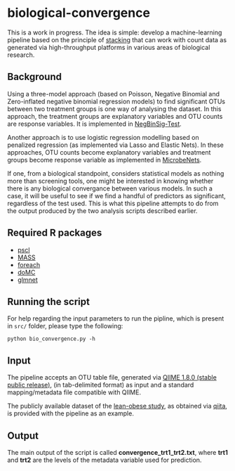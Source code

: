 # biological-convergence
This is a work in progress. The idea is simple: develop a machine-learning pipeline based on the principle of [stacking](http://mlwave.com/kaggle-ensembling-guide/) that can work with count data as generated via high-throughput platforms in various areas of biological research. 

Background
------

Using a three-model approach (based on Poisson, Negative Binomial and Zero-inflated negative binomial regression models) to find significant OTUs between two treatment groups is one way of analysing the dataset. In this approach, the treatment groups are explanatory variables and OTU counts are response variables. It is implemented in [NegBinSig-Test](https://github.com/alifar76/NegBinSig-Test).

Another approach is to use logistic regression modelling based on penalized regression (as implemented via Lasso and Elastic Nets). In these approaches, OTU counts become explanatory variables and treatment groups become response variable as implemented in [MicrobeNets](https://github.com/alifar76/MicrobeNets).

If one, from a biological standpoint, considers statistical models as nothing more than screening tools, one might be interested in knowing whether there is any biological convergance between various models. In such a case, it will be useful to see if we find a handful of predictors as significant, regardless of the test used. This is what this pipeline attempts to do from the output produced by the two analysis scripts described earlier.

Required R packages
------

- [pscl](http://cran.r-project.org/web/packages/pscl/index.html)
- [MASS](http://cran.r-project.org/web/packages/MASS/index.html)
- [foreach](http://cran.r-project.org/web/packages/foreach/index.html)
- [doMC](http://cran.r-project.org/web/packages/doMC/index.html)
- [glmnet](http://cran.r-project.org/web/packages/glmnet/index.html)

Running the script
------

For help regarding the input parameters to run the pipline, which is present in ```src/``` folder, please type the following:

```python bio_convergence.py -h```

Input
------

The pipeline accepts an OTU table file, generated via [QIIME 1.8.0 (stable public release)](http://qiime.org/), (in tab-delimited format) as input and a standard mapping/metadata file compatible with QIIME. 

The publicly available dataset of the [lean-obese study](http://www.ncbi.nlm.nih.gov/pubmed/19043404), as obtained via [qiita](http://qiita.ucsd.edu), is provided with the pipeline as an example.


Output
------

The main output of the script is called **convergence_trt1_trt2.txt**, where **trt1** and **trt2** are the levels of the metadata variable used for prediction.
